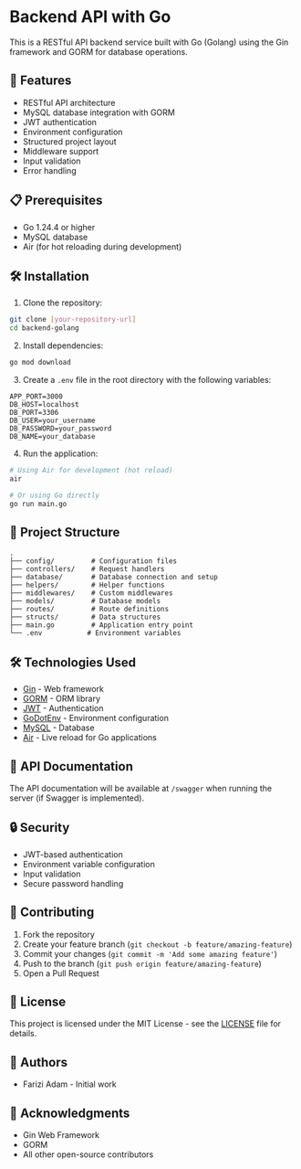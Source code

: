 # Backend API with Go

This is a RESTful API backend service built with Go (Golang) using the Gin framework and GORM for database operations.

## 🚀 Features

- RESTful API architecture
- MySQL database integration with GORM
- JWT authentication
- Environment configuration
- Structured project layout
- Middleware support
- Input validation
- Error handling

## 📋 Prerequisites

- Go 1.24.4 or higher
- MySQL database
- Air (for hot reloading during development)

## 🛠️ Installation

1. Clone the repository:
```bash
git clone [your-repository-url]
cd backend-golang
```

2. Install dependencies:
```bash
go mod download
```

3. Create a `.env` file in the root directory with the following variables:
```env
APP_PORT=3000
DB_HOST=localhost
DB_PORT=3306
DB_USER=your_username
DB_PASSWORD=your_password
DB_NAME=your_database
```

4. Run the application:
```bash
# Using Air for development (hot reload)
air

# Or using Go directly
go run main.go
```

## 📁 Project Structure

```
.
├── config/         # Configuration files
├── controllers/    # Request handlers
├── database/       # Database connection and setup
├── helpers/        # Helper functions
├── middlewares/    # Custom middlewares
├── models/         # Database models
├── routes/         # Route definitions
├── structs/        # Data structures
├── main.go         # Application entry point
└── .env           # Environment variables
```

## 🛠️ Technologies Used

- [Gin](https://github.com/gin-gonic/gin) - Web framework
- [GORM](https://gorm.io/) - ORM library
- [JWT](https://github.com/golang-jwt/jwt) - Authentication
- [GoDotEnv](https://github.com/joho/godotenv) - Environment configuration
- [MySQL](https://www.mysql.com/) - Database
- [Air](https://github.com/cosmtrek/air) - Live reload for Go applications

## 📝 API Documentation

The API documentation will be available at `/swagger` when running the server (if Swagger is implemented).

## 🔒 Security

- JWT-based authentication
- Environment variable configuration
- Input validation
- Secure password handling

## 🤝 Contributing

1. Fork the repository
2. Create your feature branch (`git checkout -b feature/amazing-feature`)
3. Commit your changes (`git commit -m 'Add some amazing feature'`)
4. Push to the branch (`git push origin feature/amazing-feature`)
5. Open a Pull Request

## 📄 License

This project is licensed under the MIT License - see the [LICENSE](LICENSE) file for details.

## 👥 Authors

- Farizi Adam - Initial work

## 🙏 Acknowledgments

- Gin Web Framework
- GORM
- All other open-source contributors 